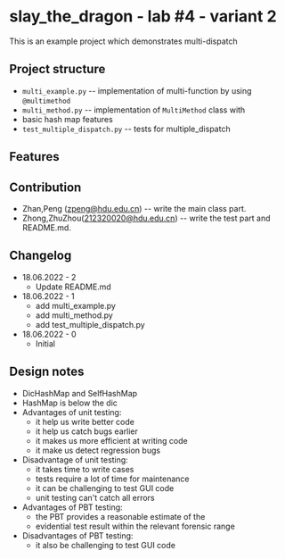 # slay_the_dragon - lab #4 - variant 2

This is an example project which demonstrates multi-dispatch

## Project structure

- `multi_example.py` -- implementation of multi-function by using `@multimethod`
- `multi_method.py` -- implementation of `MultiMethod` class with
- basic hash map features
- `test_multiple_dispatch.py` -- tests for multiple_dispatch

## Features


## Contribution

- Zhan,Peng (zpeng@hdu.edu.cn) -- write the main class part.
- Zhong,ZhuZhou(212320020@hdu.edu.cn) -- write the test part and README.md.

## Changelog

- 18.06.2022 - 2
  - Update README.md
- 18.06.2022 - 1
  - add multi_example.py
  - add multi_method.py
  - add test_multiple_dispatch.py
- 18.06.2022 - 0
  - Initial

## Design notes

- DicHashMap and SelfHashMap
- HashMap is below the dic
- Advantages of unit testing:
  - it help us write better code
  - it help us catch bugs earlier
  - it makes us more efficient at writing code
  - it make us detect regression bugs
- Disadvantage of unit testing:
  - it takes time to write cases
  - tests require a lot of time for maintenance
  - it can be challenging to test GUI code
  - unit testing can't catch all errors
- Advantages of PBT testing:
  - the PBT provides a reasonable estimate of the
  - evidential test result within the relevant forensic range
- Disadvantages of PBT testing:
  - it also be challenging to test GUI code
